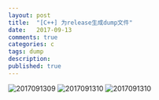 ```yaml
---
layout: post
title:  "[C++] 为release生成dump文件"
date:   2017-09-13
comments: true
categories: c
tags: dump
description:
published: true
---
```



<img src="{{ site.url }}/images/2017/09/1309.png" alt="2017091309" />

<img src="{{ site.url }}/images/2017/09/1310.png" alt="2017091310" />

<img src="{{ site.url }}/images/2017/09/1310.png" alt="2017091310" />

